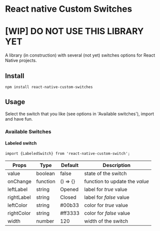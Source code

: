 # React native Custom Switches

# [WIP] DO NOT USE THIS LIBRARY YET

A library (in construction) with several (not yet) switches options for React Native projects.

## Install

`npm install react-native-custom-switches`

## Usage

Select the switch that you like (see options in 'Available switches'), import and have fun.

### Available Switches

#### Labeled switch

`import {LabeledSwitch} from 'react-native-custom-switch';`

| Props      | Type     | Default  | Description                    |
| ---------- | -------- | -------- | ------------------------------ |
| value      | boolean  | false    | state of the switch            |
| onChange   | function | () => {} | function to update the _value_ |
| leftLabel  | string   | Opened   | label for _true_ value         |
| rightLabel | string   | Closed   | label for _false_ value        |
| leftColor  | string   | #00b33   | color for _true_ value         |
| rightColor | string   | #ff3333  | color for _false_ value        |
| width      | number   | 120      | width of the switch            |

